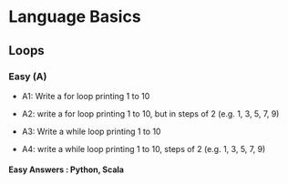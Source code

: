 # Language Basics

## Loops

### Easy (A)
* A1: Write a for loop printing 1 to 10

* A2: write a for loop printing 1 to 10, but in steps of 2 (e.g.  1, 3, 5, 7, 9)

* A3: Write a while loop printing 1 to 10

* A4: write a while loop printing 1 to 10, steps of 2 (e.g.  1, 3, 5, 7, 9)


#### Easy Answers : Python, Scala
